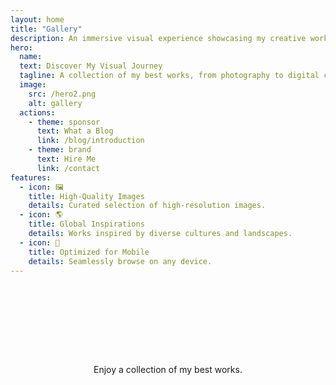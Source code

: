 ```yaml
---
layout: home
title: "Gallery"
description: An immersive visual experience showcasing my creative works.
hero:
  name: 
  text: Discover My Visual Journey 
  tagline: A collection of my best works, from photography to digital creations. 
  image:
    src: /hero2.png
    alt: gallery
  actions:
    - theme: sponsor
      text: What a Blog
      link: /blog/introduction
    - theme: brand
      text: Hire Me
      link: /contact
features:
  - icon: 🖼️
    title: High-Quality Images
    details: Curated selection of high-resolution images.
  - icon: 🌎
    title: Global Inspirations
    details: Works inspired by diverse cultures and landscapes.
  - icon: 📱
    title: Optimized for Mobile
    details: Seamlessly browse on any device.
---
```


<section>
<div class="gallery-content">

  <h2>Welcome to My Gallery</h2>
  <p> Enjoy a collection of my best works. </p>

</div>
</section>

<section class="gallery-content">
  <h2>Explore the Collection</h2>
  <ClientOnly>
    <GalleryFilter />
    <GalleryMasonry />
    <GalleryCarousel />
  </ClientOnly>
</section>

<style>

  .gallery-content h2 {
    font-family: 'Manrope', sans-serif;
    font-size: 2.5rem;
    font-weight: normal;
    letter-spacing: -0.05em;
    line-height: 1.3;
    color: transparent;
    background: var(--hero-text-gradient-light);
    -webkit-background-clip: text;
    background-clip: text;
    text-align: center;
  }

  html.dark .gallery-content h2 {
    background: var(--hero-text-gradient-dark);
    -webkit-background-clip: text;
    background-clip: text;
  }
  
  .gallery-content p {
    text-align: center;
  }

@media (max-width: 768px) {
  .gallery-hero { height: 40vh; }
  .gallery-hero h1 { font-size: 2rem; }
  .gallery-hero p { font-size: 1rem; }
  .features-container { grid-template-columns: 1fr; }
  .feature-item { max-width: 90%; margin: 0 auto; }
}
</style>
